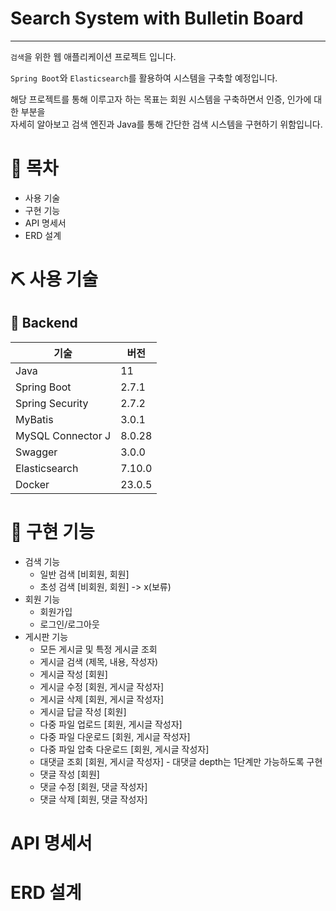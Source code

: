 # Search System with Bulletin Board

---

`검색`을 위한 웹 애플리케이션 프로젝트 입니다.

`Spring Boot`와 `Elasticsearch`를 활용하여 시스템을 구축할 예정입니다.

해당 프로젝트를 통해 이루고자 하는 목표는 회원 시스템을 구축하면서 인증, 인가에 대한 부분을  
자세히 알아보고 검색 엔진과 Java를 통해 간단한 검색 시스템을 구현하기 위함입니다.

# 📁 목차

- 사용 기술
- 구현 기능
- API 명세서
- ERD 설계

# ⛏ 사용 기술

## 📌 Backend
| 기술               | 버전     |
|------------------|--------|
| Java             | 11     |
| Spring Boot      | 2.7.1  |
| Spring Security  | 2.7.2  |
| MyBatis          | 3.0.1  |
| MySQL Connector J | 8.0.28 |
| Swagger          | 3.0.0  |
| Elasticsearch    | 7.10.0 |
| Docker           | 23.0.5 |

# 🎢 구현 기능
- 검색 기능
  - 일반 검색 [비회원, 회원]
  - 초성 검색 [비회원, 회원] -> x(보류)
- 회원 기능
  - 회원가입
  - 로그인/로그아웃
- 게시판 기능
  - 모든 게시글 및 특정 게시글 조회
  - 게시글 검색 (제목, 내용, 작성자)
  - 게시글 작성 [회원]
  - 게시글 수정 [회원, 게시글 작성자]
  - 게시글 삭제 [회원, 게시글 작성자]
  - 게시글 답글 작성 [회원]
  - 다중 파일 업로드 [회원, 게시글 작성자]
  - 다중 파일 다운로드 [회원, 게시글 작성자]
  - 다중 파일 압축 다운로드 [회원, 게시글 작성자]
  - 대댓글 조회 [회원, 게시글 작성자] - 대댓글 depth는 1단계만 가능하도록 구현 
  - 댓글 작성 [회원]
  - 댓글 수정 [회원, 댓글 작성자]
  - 댓글 삭제 [회원, 댓글 작성자]

# API 명세서

# ERD 설계
